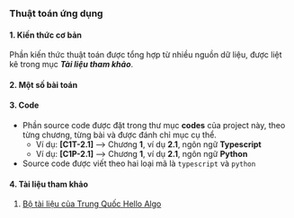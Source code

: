 ### Thuật toán ứng dụng

#### 1. Kiến thức cơ bản

Phần kiến thức thuật toán được tổng hợp từ nhiều nguồn dữ liệu, được liệt kê trong mục **_Tài liệu tham khảo_**.

#### 2. Một số bài toán

#### 3. Code

- Phần source code được đặt trong thư mục <strong>codes</strong> của project này, theo từng chương, từng bài và được đánh chỉ mục cụ thể.
  - Ví dụ: <strong> [C1T-2.1] </strong> --> Chương <strong>1</strong>, ví dụ <strong>2.1</strong>, ngôn ngữ <strong>Typescript</strong>
  - Ví dụ: <strong> [C1P-2.1] </strong> --> Chương <strong>1</strong>, ví dụ <strong>2.1</strong>, ngôn ngữ <strong>Python</strong>
- Source code được viết theo hai loại mã là `typescript` và `python`

#### 4. Tài liệu tham khảo

1. [Bộ tài liệu của Trung Quốc Hello Algo](https://github.com/krahets/hello-algo/tree/main)
